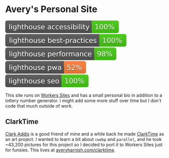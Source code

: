 # Avery's Personal Site

[![Lighthouse Accessibility Badge](https://raw.githubusercontent.com/EverlastingBugstopper/avery-site/master/lighthouse/lighthouse_accessibility.svg)](https://github.com/EverlastingBugstopper/avery-site)
[![Lighthouse Best Practices Badge](https://raw.githubusercontent.com/EverlastingBugstopper/avery-site/master/lighthouse/lighthouse_best-practices.svg)](https://github.com/EverlastingBugstopper/avery-site)
[![Lighthouse Performance Badge](https://raw.githubusercontent.com/EverlastingBugstopper/avery-site/master/lighthouse/lighthouse_performance.svg)](https://github.com/EverlastingBugstopper/avery-site)
[![Lighthouse PWA Badge](https://raw.githubusercontent.com/EverlastingBugstopper/avery-site/master/lighthouse/lighthouse_pwa.svg)](https://github.com/EverlastingBugstopper/avery-site)
[![Lighthouse SEO Badge](https://raw.githubusercontent.com/EverlastingBugstopper/avery-site/master/lighthouse/lighthouse_seo.svg)](https://github.com/EverlastingBugstopper/avery-site)

This site runs on
[Workers Sites](https://developers.cloudflare.com/workers/sites) and has a small
personal bio in addition to a lottery number generator. I might add some more
stuff over time but I don't code that much outside of work.

## ClarkTime

[Clark Addis](clarkaddis.com) is a good friend of mine and a while back he made
[ClarkTime](clarkaddis.com/get_hour) as an art project. I wanted to learn a bit
about `cwebp` and `parallel`, and he took ~43,200 pictures for this project so I
decided to port it to Workers Sites just for funsies. This lives at
[averyharnish.com/clarktime](https://averyharnish.com/clarktime).

